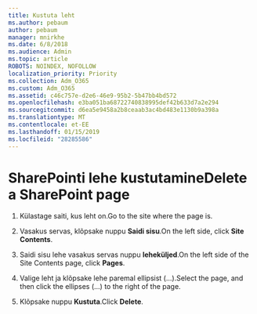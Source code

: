 ```yaml
---
title: Kustuta leht
ms.author: pebaum
author: pebaum
manager: mnirkhe
ms.date: 6/8/2018
ms.audience: Admin
ms.topic: article
ROBOTS: NOINDEX, NOFOLLOW
localization_priority: Priority
ms.collection: Adm_O365
ms.custom: Adm_O365
ms.assetid: c46c757e-d2e6-46e9-95b2-5b47bb4bd572
ms.openlocfilehash: e3ba051ba68722740838995def42b633d7a2e294
ms.sourcegitcommit: d6ea5e9458a2b8ceaab3ac4bd483e1130b9a398a
ms.translationtype: MT
ms.contentlocale: et-EE
ms.lasthandoff: 01/15/2019
ms.locfileid: "28285586"
---
```

# <a name="delete-a-sharepoint-page"></a><span data-ttu-id="0f3b5-102">SharePointi lehe kustutamine</span><span class="sxs-lookup"><span data-stu-id="0f3b5-102">Delete a SharePoint page</span></span>

1. <span data-ttu-id="0f3b5-103">Külastage saiti, kus leht on.</span><span class="sxs-lookup"><span data-stu-id="0f3b5-103">Go to the site where the page is.</span></span>
    
2. <span data-ttu-id="0f3b5-104">Vasakus servas, klõpsake nuppu **Saidi sisu**.</span><span class="sxs-lookup"><span data-stu-id="0f3b5-104">On the left side, click **Site Contents**.</span></span>
    
3. <span data-ttu-id="0f3b5-105">Saidi sisu lehe vasakus servas nuppu **leheküljed**.</span><span class="sxs-lookup"><span data-stu-id="0f3b5-105">On the left side of the Site Contents page, click **Pages**.</span></span>
    
4. <span data-ttu-id="0f3b5-106">Valige leht ja klõpsake lehe paremal ellipsist (...).</span><span class="sxs-lookup"><span data-stu-id="0f3b5-106">Select the page, and then click the ellipses (...) to the right of the page.</span></span>
    
5. <span data-ttu-id="0f3b5-107">Klõpsake nuppu **Kustuta**.</span><span class="sxs-lookup"><span data-stu-id="0f3b5-107">Click **Delete**.</span></span>
    

